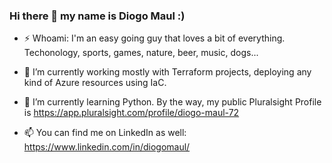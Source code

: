 ### Hi there 👋 my name is Diogo Maul :)

- ⚡ Whoami: I'm an easy going guy that loves a bit of everything. Techonology, sports, games, nature, beer, music, dogs... 

- 🔭 I’m currently working mostly with Terraform projects, deploying any kind of Azure resources using IaC.
- 🌱 I’m currently learning Python. By the way, my public Pluralsight Profile is https://app.pluralsight.com/profile/diogo-maul-72
- 📫 You can find me on LinkedIn as well: https://www.linkedin.com/in/diogomaul/


<!--
- 👯 I’m looking to collaborate on ...
- 🤔 I’m looking for help with ...
- 💬 Ask me about ...
- -->



